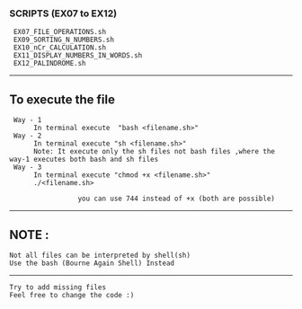 <h3>SCRIPTS (EX07 to EX12)</h3>

     EX07_FILE_OPERATIONS.sh
     EX09_SORTING_N_NUMBERS.sh
     EX10_nCr_CALCULATION.sh
     EX11_DISPLAY_NUMBERS_IN_WORDS.sh
     EX12_PALINDROME.sh

<hr></hr>


  
  
<h2>To execute the file</h2> 
    
     Way - 1 
          In terminal execute  "bash <filename.sh>" 
     Way - 2
          In terminal execute "sh <filename.sh>"
          Note: It execute only the sh files not bash files ,where the way-1 executes both bash and sh files
     Way - 3
          In terminal execute "chmod +x <filename.sh>"
          ./<filename.sh>
               
                     you can use 744 instead of +x (both are possible)
<hr></hr>
<h2>NOTE : </h2>
  
    Not all files can be interpreted by shell(sh)
    Use the bash (Bourne Again Shell) Instead

<hr></hr>
    
    Try to add missing files
    Feel free to change the code :)
